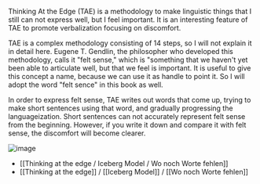
Thinking At the Edge (TAE) is a methodology to make linguistic things that I still can not express well, but I feel important. It is an interesting feature of TAE to promote verbalization focusing on discomfort.

TAE is a complex methodology consisting of 14 steps, so I will not explain it in detail here.
Eugene T. Gendlin, the philosopher who developed this methodology, calls it "felt sense," which is "something that we haven't yet been able to articulate well, but that we feel is important.
It is useful to give this concept a name, because we can use it as handle to point it.
So I will adopt the word "felt sence" in this book as well.

In order to express felt sense, TAE writes out words that come up, trying to make short sentences using that word, and gradually progressing the languageization. Short sentences can not accurately represent felt sense from the beginning. However, if you write it down and compare it with felt sense, the discomfort will become clearer.

![image](https://gyazo.com/60f4075db4474226000b2d0fbec34381/thumb/1000)
- [[Thinking at the edge / Iceberg Model / Wo noch Worte fehlen]]
- [[Thinking at the edge]] / [[Iceberg Model]] / [[Wo noch Worte fehlen]]
